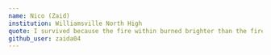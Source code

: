 ```yaml
---
name: Nico (Zaid)
institution: Williamsville North High
quote: I survived because the fire within burned brighter than the fire around me
github_user: zaida04
---
```

